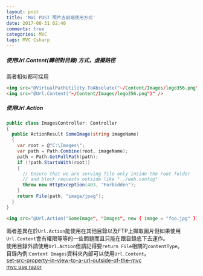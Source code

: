 ```yaml
---
layout: post
title: 'MVC POST 照片去前端使用方式'
date: 2017-08-31 02:40
comments: true
categories: MVC
tags: MVC Csharp
---
```


##### 使用Url.Content(轉相對目錄) 方式，虛擬路徑
兩者相似都可採用
```HTML
<img src="@VirtualPathUtility.ToAbsolute("~/Content/Images/logo356.png")" />來源:
<img src="@Url.Content("~/Content/Images/logo356.png")" />
```
##### 使用Url.Action
```cs
public class ImagesController: Controller
{
  public ActionResult SomeImage(string imageName)
  {
    var root = @"C:\Images\";
    var path = Path.Combine(root, imageName);
    path = Path.GetFullPath(path);
    if (!path.StartsWith(root))
    {
      // Ensure that we are serving file only inside the root folder
      // and block requests outside like "../web.config"
      throw new HttpException(403, "Forbidden");
    }
    return File(path, "image/jpeg");
  }
}
```
```HTML
<img src="@Url.Action("SomeImage", "Images", new { image = "foo.jpg" })" alt="">
```
兩者差異在於`Url.Action`能使用在其他目錄以及FTP上擷取圖片但如果使用`Url.Content`會有權限等等的一些問題而且只能在跟目錄底下去運作。<br>
使用目錄外請使用`Url.Action`但請記得要`return File`相關的`contentType`。<br>
目錄內例:`Content Images`資料夾內部可以使用`Url.Content`。<br>
[set-src-property-in-view-to-a-url-outside-of-the-mvc](https://stackoverflow.com/questions/12589771/set-src-property-in-view-to-a-url-outside-of-the-mvc3-project)<br>
[mvc use razor](https://stackoverflow.com/questions/351937/in-asp-net-mvc-how-can-i-use-the-razor-url-content-helper-from-c-sharp-code)